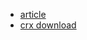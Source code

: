 * [article](https://forum.gamer.com.tw/C.php?bsn=60076&snA=3838220)
* [crx download](https://github.com/maple3142/baha_notify/raw/master/baha_notify2.crx)
